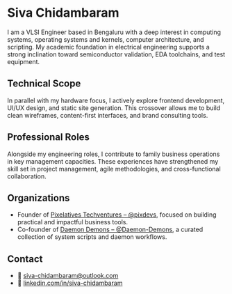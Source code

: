 # Siva Chidambaram

I am a VLSI Engineer based in Bengaluru with a deep interest in computing systems, operating systems and kernels, computer architecture, and scripting. My academic foundation in electrical engineering supports a strong inclination toward semiconductor validation, EDA toolchains, and test equipment.

## Technical Scope
In parallel with my hardware focus, I actively explore frontend development, UI/UX design, and static site generation. This crossover allows me to build clean wireframes, content-first interfaces, and brand consulting tools.

## Professional Roles
Alongside my engineering roles, I contribute to family business operations in key management capacities. These experiences have strengthened my skill set in project management, agile methodologies, and cross-functional collaboration.

## Organizations
- Founder of [Pixelatives Techventures – @pixdevs](https://github.com/pixdevs), focused on building practical and impactful business tools.
- Co-founder of [Daemon Demons – @Daemon-Demons](https://github.com/Daemon-Demons), a curated collection of system scripts and daemon workflows.

## Contact
- 📧 siva-chidambaram@outlook.com  
- 🔗 [linkedin.com/in/siva-chidambaram](https://linkedin.com/in/siva-chidambaram)
